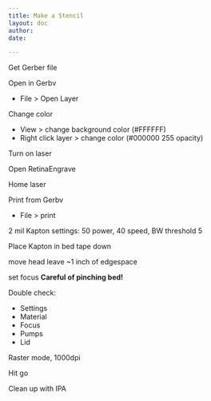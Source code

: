 ```yaml
---
title: Make a Stencil
layout: doc
author: 
date: 

---
```


Get Gerber file

Open in Gerbv
 - File > Open Layer

Change color
 - View > change background color (#FFFFFF)
 - Right click layer > change color (#000000 255 opacity)


Turn on laser

Open RetinaEngrave

Home laser

Print from Gerbv
 - File > print


2 mil Kapton settings:
50 power, 40 speed, BW threshold 5


Place Kapton in bed
tape down

move head
leave ~1 inch of edgespace

set focus
**Careful of pinching bed!**

Double check:
 - Settings
 - Material
 - Focus
 - Pumps
 - Lid

Raster mode, 1000dpi

Hit go

Clean up with IPA


